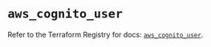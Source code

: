# `aws_cognito_user`

Refer to the Terraform Registry for docs: [`aws_cognito_user`](https://registry.terraform.io/providers/hashicorp/aws/6.9.0/docs/resources/cognito_user).
